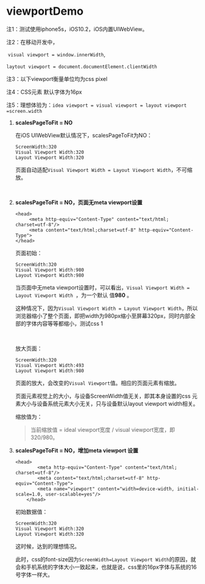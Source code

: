 # viewportDemo

注1：测试使用iphone5s，iOS10.2，iOS内置UIWebView。

注2：在移动开发中，

​	`visual viewport = window.innerWidth`, 

​	`laytout viewport = document.documentElement.clientWidth` 

注3：以下viewport衡量单位均为css pixel

注4：CSS元素 默认字体为16px

注5：理想体验为：`idea viewport = visual viewport = layout viewport =screen.width`



1. **scalesPageToFit = NO**

   在iOS UIWebView默认情况下，scalesPageToFit为NO：

   ```
   ScreenWidth:320
   Visual Viewport Width:320
   Layout Viewport Width:320
   ```

   页面自动适配`Visual Viewport Width = Layout Viewport Width`，不可缩放。

   ​

2. **scalesPageToFit = NO，页面无meta viewport设置**

   ```
   <head>
        <meta http-equiv="Content-Type" content="text/html; charset=utf-8"/>
        <meta content="text/html;charset=utf-8" http-equiv="Content-Type">
   </head>
   ```

   页面初始：

   ```
   ScreenWidth:320
   Visual Viewport Width:980
   Layout Viewport Width:980
   ```

   当页面中无meta viewport设置时，可以看出，`Visual Viewport Width = Layout Viewport Width `，为一个默认	值**980** 。

   这种情况下，因为`Visual Viewport Width = Layout Viewport Width`，所以浏览器缩小了整个页面，即把width为980px缩小至屏幕320px，同时内部全部的字体内容等等都缩小，测试css 1

   ​

   放大页面：

   ```
   ScreenWidth:320
   Visual Viewport Width:493
   Layout Viewport Width:980
   ```

   页面的放大，会改变的`Visual Viewport`值。相应的页面元素有缩放。

   页面元素视觉上的大小，与设备ScreenWidth值无关，即其本身设置的css 元素大小与设备系统元素大小无关，只与设备默认layout viewport width相关。

   缩放值为：

   > 当前缩放值 = ideal viewport宽度  / visual viewport宽度，即320/980。

3. **scalesPageToFit = NO，增加meta viewport 设置**

   ```
   <head>
           <meta http-equiv="Content-Type" content="text/html; charset=utf-8"/>
           <meta content="text/html;charset=utf-8" http-equiv="Content-Type">
           <meta name="viewport" content="width=device-width, initial-scale=1.0, user-scalable=yes"/>
       </head>
   ```

   初始数据值：

   ```
   ScreenWidth:320
   Visual Viewport Width:320
   Layout Viewport Width:320
   ```

   这时候，达到的理想情况。

   此时，css的font-size因为`ScreenWidth=Layout Viewport Width`的原因，就会和手机系统的字体大小一致起来，也就是说，css里的16px字体与系统的16号字体一样大。